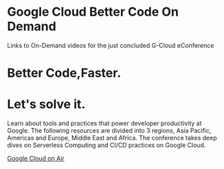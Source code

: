 # Google Cloud Better Code On Demand
Links to On-Demand videos for the just concluded G-Cloud eConference

# Better Code,Faster.
# Let's solve it.

Learn about tools and practices that power developer productivity at Google. The following resources are divided into 3 regions, Asia Pacific, Americas and Europe, Middle East and Africa. The conference takes deep dives on Serverless Computing and CI/CD practices on Google Cloud. 

[Google Cloud on Air](https://cloudonair.withgoogle.com/events/app-dev/schedule)

